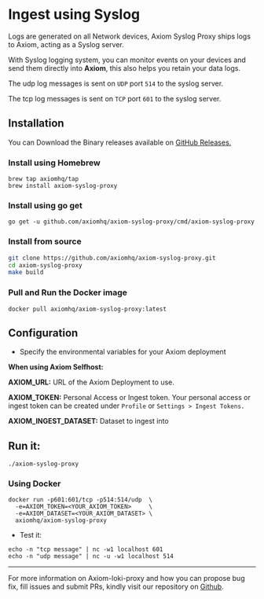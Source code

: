 <div class="axi-header">
  <h1>Ingest using Syslog</h1>
</div>

Logs are generated on all Network devices, Axiom Syslog Proxy ships logs to Axiom, acting as a Syslog server.

With Syslog logging system, you can monitor events on your devices and send them directly into **Axiom**, this also helps you retain your data logs. 

The udp log messages is sent on `UDP` port `514` to the syslog server. 

The tcp log messages is sent on `TCP` port `601` to the syslog server. 
## Installation

You can Download the Binary releases available on [GitHub Releases.](https://github.com/axiomhq/axiom-syslog-proxy/releases/tag/v0.1.4)

### Install using Homebrew

```shell
brew tap axiomhq/tap
brew install axiom-syslog-proxy
```

### Install using go get

```shell
go get -u github.com/axiomhq/axiom-syslog-proxy/cmd/axiom-syslog-proxy
```

### Install from source

```bash
git clone https://github.com/axiomhq/axiom-syslog-proxy.git
cd axiom-syslog-proxy
make build
```

### Pull and Run the Docker image 

```shell 
docker pull axiomhq/axiom-syslog-proxy:latest
```

## Configuration

- Specify the environmental variables for your Axiom deployment

**When using Axiom Selfhost:**

**AXIOM_URL:** URL of the Axiom Deployment to use.

**AXIOM_TOKEN:** Personal Access or Ingest token. Your personal access or ingest token can be created under `Profile` or `Settings > Ingest Tokens.`

**AXIOM_INGEST_DATASET:**  Dataset to ingest into

## Run it:

```shell
./axiom-syslog-proxy
```

### Using Docker

```shell
docker run -p601:601/tcp -p514:514/udp  \
  -e=AXIOM_TOKEN=<YOUR_AXIOM_TOKEN>     \
  -e=AXIOM_DATASET=<YOUR_AXIOM_DATASET> \
  axiomhq/axiom-syslog-proxy

```

- Test it:

```shell
echo -n "tcp message" | nc -w1 localhost 601
echo -n "udp message" | nc -u -w1 localhost 514
```

---

For more information on Axiom-loki-proxy and how you can propose bug fix, fill issues and submit PRs, kindly visit our repository on [Github](https://github.com/axiomhq/axiom-syslog-proxy). 









